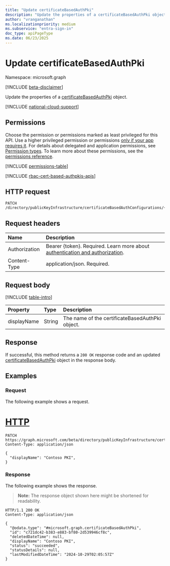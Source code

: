 ```yaml
---
title: "Update certificateBasedAuthPki"
description: "Update the properties of a certificateBasedAuthPki object."
author: "vranganathan"
ms.localizationpriority: medium
ms.subservice: "entra-sign-in"
doc_type: apiPageType
ms.date: 06/23/2025
---
```


# Update certificateBasedAuthPki

Namespace: microsoft.graph

[!INCLUDE [beta-disclaimer](../../includes/beta-disclaimer.md)]

Update the properties of a [certificateBasedAuthPki](../resources/certificatebasedauthpki.md) object.

[!INCLUDE [national-cloud-support](../../includes/all-clouds.md)]

## Permissions

Choose the permission or permissions marked as least privileged for this API. Use a higher privileged permission or permissions [only if your app requires it](/graph/permissions-overview#best-practices-for-using-microsoft-graph-permissions). For details about delegated and application permissions, see [Permission types](/graph/permissions-overview#permission-types). To learn more about these permissions, see the [permissions reference](/graph/permissions-reference).

<!-- { "blockType": "permissions", "name": "certificatebasedauthpki_update" } -->
[!INCLUDE [permissions-table](../includes/permissions/certificatebasedauthpki-update-permissions.md)]

[!INCLUDE [rbac-cert-based-authpkis-apis](../includes/rbac-for-apis/rbac-cert-based-authpkis-apis.md)]


## HTTP request

<!-- {
  "blockType": "ignored"
}
-->
``` http
PATCH /directory/publicKeyInfrastructure/certificateBasedAuthConfigurations/{certificateBasedAuthPkiId}
```

## Request headers

|Name|Description|
|:---|:---|
|Authorization|Bearer {token}. Required. Learn more about [authentication and authorization](/graph/auth/auth-concepts).|
|Content-Type|application/json. Required.|

## Request body

[!INCLUDE [table-intro](../../includes/update-property-table-intro.md)]


|Property|Type|Description|
|:---|:---|:---|
|displayName|String|The name of the certificateBasedAuthPki object. |


## Response

If successful, this method returns a `200 OK` response code and an updated [certificateBasedAuthPki](../resources/certificatebasedauthpki.md) object in the response body.

## Examples

### Request

The following example shows a request.
# [HTTP](#tab/http)
<!-- {
  "blockType": "request",
  "name": "update_certificatebasedauthpki"
}
-->
``` http
PATCH https://graph.microsoft.com/beta/directory/publicKeyInfrastructure/certificateBasedAuthConfigurations/{certificateBasedAuthPkiId}
Content-Type: application/json

{
  "displayName": "Contoso PKI",
}
```

### Response

The following example shows the response.
>**Note:** The response object shown here might be shortened for readability.
<!-- {
  "blockType": "response",
  "truncated": true,
  "@odata.type": "microsoft.graph.certificateBasedAuthPki"
}
-->
``` http
HTTP/1.1 200 OK
Content-Type: application/json

{
  "@odata.type": "#microsoft.graph.certificateBasedAuthPki",
  "id": "c721dc42-b383-e883-bf80-2d539946cf8c",
  "deletedDateTime": null,
  "displayName": "Contoso PKI",
  "status": "succeeded",
  "statusDetails": null,
  "lastModifiedDateTime": "2024-10-29T02:05:57Z"
}
```